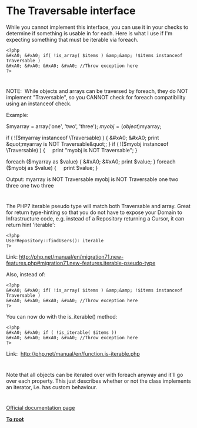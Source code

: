 # The Traversable interface





While you cannot implement this interface, you can use it in your checks to determine if something is usable in for each. Here is what I use if I&apos;m expecting something that must be iterable via foreach.



```
<?php
&#xA0; &#xA0; if( !is_array( $items ) &amp;&amp; !$items instanceof Traversable )
&#xA0; &#xA0; &#xA0; &#xA0; //Throw exception here
?>
```



  

#



NOTE:&#xA0; While objects and arrays can be traversed by foreach, they do NOT implement &quot;Traversable&quot;, so you CANNOT check for foreach compatibility using an instanceof check.

Example:

$myarray = array(&apos;one&apos;, &apos;two&apos;, &apos;three&apos;);
$myobj = (object)$myarray;

if ( !($myarray instanceof \Traversable) ) {
&#xA0; &#xA0; print &quot;myarray is NOT Traversable&quot;;
}
if ( !($myobj instanceof \Traversable) ) {
&#xA0; &#xA0; print &quot;myobj is NOT Traversable&quot;;
}

foreach ($myarray as $value) {
&#xA0; &#xA0; print $value;
}
foreach ($myobj as $value) {
&#xA0; &#xA0; print $value;
}

Output:
myarray is NOT Traversable
myobj is NOT Traversable
one
two
three
one
two
three

  

#



The PHP7 iterable pseudo type will match both Traversable and array. Great for return type-hinting so that you do not have to expose your Domain to Infrastructure code, e.g. instead of a Repository returning a Cursor, it can return hint &apos;iterable&apos;:


```
<?php
UserRepository::findUsers(): iterable
?>
```


Link: http://php.net/manual/en/migration71.new-features.php#migration71.new-features.iterable-pseudo-type

Also, instead of:


```
<?php
&#xA0; &#xA0; if( !is_array( $items ) &amp;&amp; !$items instanceof Traversable )
&#xA0; &#xA0; &#xA0; &#xA0; //Throw exception here
?>
```


You can now do with the is_iterable() method:


```
<?php
&#xA0; &#xA0; if ( !is_iterable( $items ))
&#xA0; &#xA0; &#xA0; &#xA0; //Throw exception here
?>
```


Link:&#xA0; http://php.net/manual/en/function.is-iterable.php

  

#



Note that all objects can be iterated over with foreach anyway and it&apos;ll go over each property. This just describes whether or not the class implements an iterator, i.e. has custom behaviour.

  

#

[Official documentation page](https://www.php.net/manual/en/class.traversable.php)

**[To root](/README.md)**